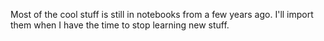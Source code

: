 Most of the cool stuff is still in notebooks from a few years ago.  I'll import them when I have the time to stop learning new stuff.  
